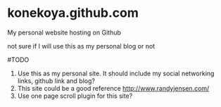 # konekoya.github.com
My personal website hosting on Github

not sure if I will use this as my personal blog or not

#TODO
1. Use this as my personal site. It should include my social networking links, github link and blog?
2. This site could be a good reference http://www.randyjensen.com/
3. Use one page scroll plugin for this site?
